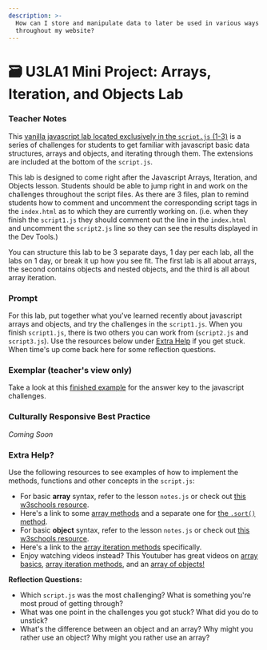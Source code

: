 ```yaml
---
description: >-
  How can I store and manipulate data to later be used in various ways
  throughout my website?
---
```


# 🗃 U3LA1 Mini Project: Arrays, Iteration, and Objects Lab

### Teacher Notes

This [vanilla javascript lab located exclusively in the `script.js` (1-3)](https://github.com/nycdoe-cs4all/interactive-web/tree/manny-edits/unit-3-advanced-dom/U3LAB1/U3LAB1-Starter) is a series of challenges for students to get familiar with javascript basic data structures, arrays and objects, and iterating through them. The extensions are included at the bottom of the `script.js`.

This lab is designed to come right after the Javascript Arrays, Iteration, and Objects lesson. Students should be able to jump right in and work on the challenges throughout the script files. As there are 3 files, plan to remind students how to comment and uncomment the corresponding script tags in the `index.html` as to which they are currently working on. (i.e. when they finish the `script1.js` they should comment out the line in the `index.html` and uncomment the `script2.js` line so they can see the results displayed in the Dev Tools.)

You can structure this lab to be 3 separate days, 1 day per each lab, all the labs on 1 day, or break it up how you see fit. The first lab is all about arrays, the second contains objects and nested objects, and the third is all about array iteration.

### Prompt

For this lab, put together what you've learned recently about javascript arrays and objects, and try the challenges in the `script1.js`. When you finish `script1.js`, there is two others you can work from (`script2.js` and `script3.js`). Use the resources below under [Extra Help](u3la1-mini-project-arrays-iteration-and-objects-lab.md#extra-help) if you get stuck. When time's up come back here for some reflection questions.

### Exemplar (teacher's view only)

Take a look at this [finished example](unit-3-advanced-dom/U3LAB1-Exemplar/index.html) for the answer key to the javascript challenges.

### Culturally Responsive Best Practice

_Coming Soon_

### Extra Help?

Use the following resources to see examples of how to implement the methods, functions and other concepts in the `script.js`:

* For basic **array** syntax, refer to the lesson `notes.js` or check out [this w3schools resource](https://www.w3schools.com/js/js\_arrays.asp).
* Here's a link to some [array methods](https://www.w3schools.com/js/js\_array\_methods.asp) and a separate one for [the `.sort()` method](https://www.w3schools.com/js/js\_array\_sort.asp).
* For basic **object** syntax, refer to the lesson `notes.js` or check out [this w3schools resource](https://www.w3schools.com/js/js\_objects.asp).
* Here's a link to the [array iteration methods](https://www.w3schools.com/js/js\_array\_iteration.asp) specifically.
* Enjoy watching videos instead? This Youtuber has great videos on [array basics](https://www.youtube.com/watch?v=7W4pQQ20nJg), [array iteration methods](https://www.youtube.com/watch?v=R8rmfD9Y5-c), and an [array of objects!](https://www.youtube.com/watch?v=D77ANP60DaU)

**Reflection Questions:**

* Which `script.js` was the most challenging? What is something you're most proud of getting through?
* What was one point in the challenges you got stuck? What did you do to unstick?
* What's the difference between an object and an array? Why might you rather use an object? Why might you rather use an array?
